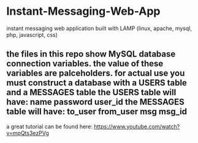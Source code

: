 # Instant-Messaging-Web-App
instant messaging web application built with LAMP (linux, apache, mysql, php, javascript, css)

the files in this repo show MySQL database connection variables. the value of these variables are palceholders.
for actual use you must construct a database with a USERS table and a MESSAGES table
the USERS table will have:
name
password
user_id
the MESSAGES table will have:
to_user
from_user
msg
msg_id
-----------------------------------------------
a great tutorial can be found here:
https://www.youtube.com/watch?v=mpQts3ezPVg
